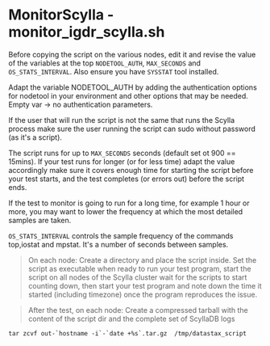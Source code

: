 # MonitorScylla - monitor_igdr_scylla.sh


Before copying the script on the various nodes, edit it and revise the value of the variables at the top `NODETOOL_AUTH`, `MAX_SECONDS` and `OS_STATS_INTERVAL`. Also ensure you have `SYSSTAT` tool installed. 

Adapt the variable NODETOOL_AUTH by adding the authentication options for nodetool in your environment and other options that may be needed. Empty var -> no authentication parameters.

If the user that will run the script is not the same that runs the Scylla process make sure the user running the script can sudo without password (as it's a script).

The script runs for up to `MAX_SECONDS` seconds (default set ot 900 == 15mins). If your test runs for longer (or for less time) adapt the value accordingly make sure it covers enough time for starting the script before your test starts, and the test completes (or errors out) before the script ends.

If the test to monitor is going to run for a long time, for example 1 hour or more, you may want to lower the frequency at which the most detailed samples are taken.

`OS_STATS_INTERVAL` controls the sample frequency of the commands top,iostat and mpstat. It's a number of seconds between samples.

> On each node:
Create a directory and place the script inside.
Set the script as executable when ready to run your test program, start the script on all nodes of the Scylla cluster wait for the scripts to start counting down, then start your test program and note down the time it started (including timezone) once the program reproduces the issue.

>After the test, on each node:
Create a compressed tarball with the content of the script dir and the complete set of ScyllaDB logs

```
tar zcvf out-`hostname -i`-`date +%s`.tar.gz  /tmp/datastax_script
```
